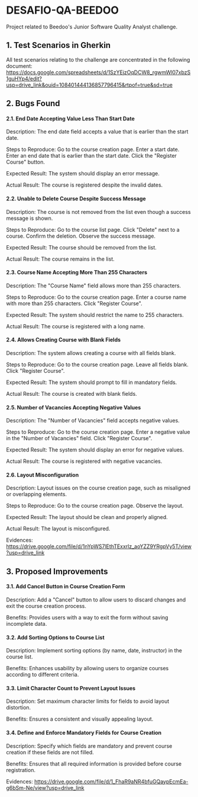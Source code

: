 # DESAFIO-QA-BEEDOO
Project related to Beedoo's Junior Software Quality Analyst challenge.

## 1. Test Scenarios in Gherkin
All test scenarios relating to the challenge are concentrated in the following document:
https://docs.google.com/spreadsheets/d/1SzYEjzOqDCW8_rgwmWl07xbzS1guHYp4/edit?usp=drive_link&ouid=108401444136857796415&rtpof=true&sd=true


##  2. Bugs Found

#### 2.1. End Date Accepting Value Less Than Start Date
Description: The end date field accepts a value that is earlier than the start date.

Steps to Reproduce:
Go to the course creation page.
Enter a start date.
Enter an end date that is earlier than the start date.
Click the "Register Course" button.

Expected Result: The system should display an error message.

Actual Result: The course is registered despite the invalid dates.

#### 2.2. Unable to Delete Course Despite Success Message
Description: The course is not removed from the list even though a success message is shown.

Steps to Reproduce:
Go to the course list page.
Click "Delete" next to a course.
Confirm the deletion.
Observe the success message.

Expected Result: The course should be removed from the list.

Actual Result: The course remains in the list.

#### 2.3. Course Name Accepting More Than 255 Characters
Description: The "Course Name" field allows more than 255 characters.

Steps to Reproduce:
Go to the course creation page.
Enter a course name with more than 255 characters.
Click "Register Course".

Expected Result: The system should restrict the name to 255 characters.

Actual Result: The course is registered with a long name.

#### 2.4. Allows Creating Course with Blank Fields
Description: The system allows creating a course with all fields blank.

Steps to Reproduce:
Go to the course creation page.
Leave all fields blank.
Click "Register Course".

Expected Result: The system should prompt to fill in mandatory fields.

Actual Result: The course is created with blank fields.

#### 2.5. Number of Vacancies Accepting Negative Values
Description: The "Number of Vacancies" field accepts negative values.

Steps to Reproduce:
Go to the course creation page.
Enter a negative value in the "Number of Vacancies" field.
Click "Register Course".

Expected Result: The system should display an error for negative values.

Actual Result: The course is registered with negative vacancies.

#### 2.6. Layout Misconfiguration
Description: Layout issues on the course creation page, such as misaligned or overlapping elements.

Steps to Reproduce:
Go to the course creation page.
Observe the layout.

Expected Result: The layout should be clean and properly aligned.

Actual Result: The layout is misconfigured.

Evidences: https://drive.google.com/file/d/1nYpWS7lEthTExxrlz_aoYZZ9YRgpVy5T/view?usp=drive_link


## 3. Proposed Improvements

#### 3.1. Add Cancel Button in Course Creation Form

Description: Add a "Cancel" button to allow users to discard changes and exit the course creation process.

Benefits: Provides users with a way to exit the form without saving incomplete data.

#### 3.2. Add Sorting Options to Course List

Description: Implement sorting options (by name, date, instructor) in the course list.

Benefits: Enhances usability by allowing users to organize courses according to different criteria.

#### 3.3. Limit Character Count to Prevent Layout Issues

Description: Set maximum character limits for fields to avoid layout distortion.

Benefits: Ensures a consistent and visually appealing layout.

#### 3.4. Define and Enforce Mandatory Fields for Course Creation

Description: Specify which fields are mandatory and prevent course creation if these fields are not filled.

Benefits: Ensures that all required information is provided before course registration.

Evidences: https://drive.google.com/file/d/1_FhaR9aNR4bfuGQaypEcmEa-g6bSm-Ne/view?usp=drive_link
